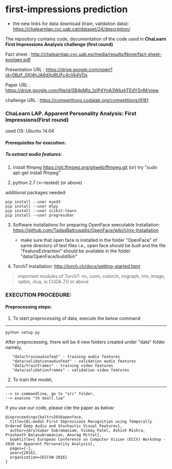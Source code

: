# first-impressions prediction

- the new links for data download (train, validation data): https://chalearnlap.cvc.uab.cat/dataset/24/description/


The repository contains code, documentation of the code used in **ChaLearn First Impressions Analysis challenge (first round)**

Fact sheet : http://chalearnlap.cvc.uab.es/media/results/None/fact-sheet-evolgen.pdf

Presentation URL : https://drive.google.com/open?id=0BzF_0XI4hJA6dXpRUFc4cVk4VGs

Paper URL : https://drive.google.com/file/d/0B4pMIs_1zlP4YnA3WkxhTEdYSnM/view

challenge URL : https://competitions.codalab.org/competitions/9181

### ChaLearn LAP. Apparent Personality Analysis: First Impressions(First round)

used OS: Ubuntu 14.04

#### Prerequisites for execution:


##### To extract audio features:


1. install ffmpeg
https://git.ffmpeg.org/gitweb/ffmpeg.git
(or)
try "sudo apt-get install ffmpeg"

2. python 2.7 (<--tested) (or above) 

additional packages needed:

```
pip install --user eyed3
pip install --user mlpy
pip install --user scikit-learn
pip install --user progressbar
```

3. Software installations for preparing OpenFace executable
Installation: https://github.com/TadasBaltrusaitis/OpenFace/wiki/Unix-Installation

   - make sure that open face is installed in the folder "OpenFace" of same directory of test files
   i.e., open face should be built and the file "FeatureExtraction" should 
   be available in the folder "data/OpenFace/build/bin"

4. Torch7
Installation: http://torch.ch/docs/getting-started.html


>important modules of Torch7:
>nn, cunn, cutorch, nngraph, rnn, image, optim, xlua, io
>CUDA 7.0 or above


### EXECUTION PROCEDURE:

#### Preprocessing steps:

1. To start preprocessing of data, execute the below command
--------------------------
```
python setup.py
```

After preprocessing, there will be 4 new folders created under "data" folder namely,
```
   "data/trainaudiofeat" - training audio features
   "data/validationaudiofeat" - validation audio features
   "data/trainframes" - training video features
   "data/validationframes" - validation video features
```
2. To train the model,
--------------------------
```
--> in commandline, go to "src" folder,
--> execute "th doall.lua"
```
if you use our code, please cite the paper as below:

```
@inproceedings{baltru2016openface,
  title={Bi-modal First Impressions Recognition using Temporally Ordered Deep Audio and Stochastic Visual Features},
  author={Arulkumar Subramaniam, Vismay Patel, Ashish Mishra, Prashanth Balasubramanian, Anurag Mittal},
  booktitle={ European Conference on Computer Vision (ECCV) Workshop - 2016 on Apparent Personality Analysis},
  pages={-},
  year={2016},
  organization={ECCVW-2016}
}
```
